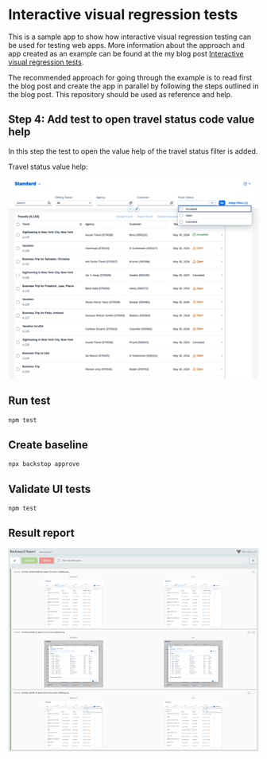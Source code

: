 # Interactive visual regression tests

This is a sample app to show how interactive visual regression testing can be used for testing web apps. More information about the approach and app created as an example can be found at the my blog post [Interactive visual regression tests]().

The recommended approach for going through the example is to read first the blog post and create the app in parallel by following the steps outlined in the blog post. This repository should be used as reference and help.

## Step 4: Add test to open travel status code value help

In this step the test to open the value help of the travel status filter is added.

Travel status value help:

![travel status value help](backstop_data/bitmaps_reference/backstop_default_VH_travel_status_0_document_0_desktop.png)

## Run test

```sh
npm test
```

## Create baseline

```sh
npx backstop approve
```

## Validate UI tests

```sh
npm test
```

## Result report

![test result report](doc/ResultReport.png)